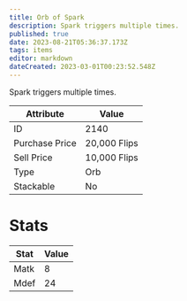 ```yaml
---
title: Orb of Spark
description: Spark triggers multiple times.
published: true
date: 2023-08-21T05:36:37.173Z
tags: items
editor: markdown
dateCreated: 2023-03-01T00:23:52.548Z
---
```


Spark triggers multiple times.

|Attribute|Value|
|-|-|
|ID|2140|
|Purchase Price|20,000 Flips|
|Sell Price|10,000 Flips|
|Type|Orb|
|Stackable|No|

# Stats
|Stat|Value|
|-|-|
|Matk|8|
|Mdef|24|
